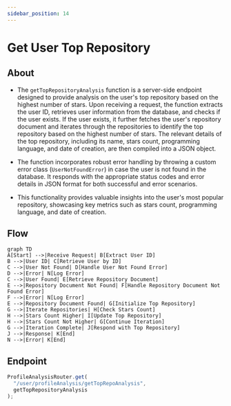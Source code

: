 ```yaml
---
sidebar_position: 14
---
```


# Get User Top Repository

## About

- The `getTopRepositoryAnalysis` function is a server-side endpoint designed to provide analysis on the user's top repository based on the highest number of stars. Upon receiving a request, the function extracts the user ID, retrieves user information from the database, and checks if the user exists. If the user exists, it further fetches the user's repository document and iterates through the repositories to identify the top repository based on the highest number of stars. The relevant details of the top repository, including its name, stars count, programming language, and date of creation, are then compiled into a JSON object.

- The function incorporates robust error handling by throwing a custom error class (`UserNotFoundError`) in case the user is not found in the database. It responds with the appropriate status codes and error details in JSON format for both successful and error scenarios.

- This functionality provides valuable insights into the user's most popular repository, showcasing key metrics such as stars count, programming language, and date of creation.

## Flow

```mermaid
graph TD
A[Start] -->|Receive Request| B[Extract User ID]
B -->|User ID| C[Retrieve User by ID]
C -->|User Not Found| D[Handle User Not Found Error]
D -->|Error| N[Log Error]
C -->|User Found| E[Retrieve Repository Document]
E -->|Repository Document Not Found| F[Handle Repository Document Not Found Error]
F -->|Error| N[Log Error]
E -->|Repository Document Found| G[Initialize Top Repository]
G -->|Iterate Repositories| H[Check Stars Count]
H -->|Stars Count Higher| I[Update Top Repository]
H -->|Stars Count Not Higher| G[Continue Iteration]
G -->|Iteration Complete| J[Respond with Top Repository]
J -->|Response| K[End]
N -->|Error| K[End]
```

## Endpoint

```javascript title="Routes/Analysis/profileAnalysis.router.js"
ProfileAnalysisRouter.get(
  "/user/profileAnalysis/getTopRepoAnalysis",
  getTopRepositoryAnalysis
);
```

